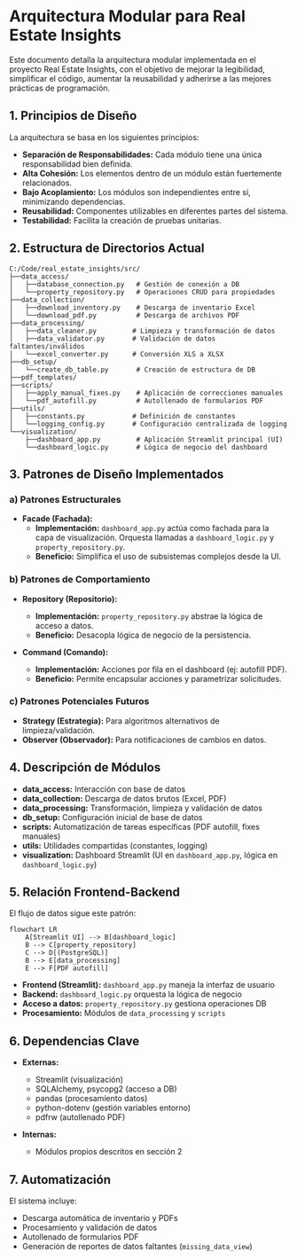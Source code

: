 # Arquitectura Modular para Real Estate Insights

Este documento detalla la arquitectura modular implementada en el proyecto Real Estate Insights, con el objetivo de mejorar la legibilidad, simplificar el código, aumentar la reusabilidad y adherirse a las mejores prácticas de programación.

## 1. Principios de Diseño

La arquitectura se basa en los siguientes principios:

*   **Separación de Responsabilidades:** Cada módulo tiene una única responsabilidad bien definida.
*   **Alta Cohesión:** Los elementos dentro de un módulo están fuertemente relacionados.
*   **Bajo Acoplamiento:** Los módulos son independientes entre sí, minimizando dependencias.
*   **Reusabilidad:** Componentes utilizables en diferentes partes del sistema.
*   **Testabilidad:** Facilita la creación de pruebas unitarias.

## 2. Estructura de Directorios Actual

```
C:/Code/real_estate_insights/src/
├──data_access/
│   ├──database_connection.py   # Gestión de conexión a DB
│   └──property_repository.py   # Operaciones CRUD para propiedades
├──data_collection/
│   ├──download_inventory.py    # Descarga de inventario Excel
│   └──download_pdf.py          # Descarga de archivos PDF
├──data_processing/
│   ├──data_cleaner.py         # Limpieza y transformación de datos
│   ├──data_validator.py       # Validación de datos faltantes/inválidos
│   └──excel_converter.py      # Conversión XLS a XLSX
├──db_setup/
│   └──create_db_table.py       # Creación de estructura de DB
├──pdf_templates/
├──scripts/
│   ├──apply_manual_fixes.py    # Aplicación de correcciones manuales
│   └──pdf_autofill.py          # Autollenado de formularios PDF
├──utils/
│   ├──constants.py            # Definición de constantes
│   └──logging_config.py       # Configuración centralizada de logging
└──visualization/
    ├──dashboard_app.py         # Aplicación Streamlit principal (UI)
    └──dashboard_logic.py       # Lógica de negocio del dashboard
```

## 3. Patrones de Diseño Implementados

### a) Patrones Estructurales

*   **Facade (Fachada):**
    *   **Implementación:** `dashboard_app.py` actúa como fachada para la capa de visualización. Orquesta llamadas a `dashboard_logic.py` y `property_repository.py`.
    *   **Beneficio:** Simplifica el uso de subsistemas complejos desde la UI.

### b) Patrones de Comportamiento

*   **Repository (Repositorio):**
    *   **Implementación:** `property_repository.py` abstrae la lógica de acceso a datos.
    *   **Beneficio:** Desacopla lógica de negocio de la persistencia.
    
*   **Command (Comando):**
    *   **Implementación:** Acciones por fila en el dashboard (ej: autofill PDF).
    *   **Beneficio:** Permite encapsular acciones y parametrizar solicitudes.

### c) Patrones Potenciales Futuros

*   **Strategy (Estrategia):** Para algoritmos alternativos de limpieza/validación.
*   **Observer (Observador):** Para notificaciones de cambios en datos.

## 4. Descripción de Módulos

*   **data_access:** Interacción con base de datos
*   **data_collection:** Descarga de datos brutos (Excel, PDF)
*   **data_processing:** Transformación, limpieza y validación de datos
*   **db_setup:** Configuración inicial de base de datos
*   **scripts:** Automatización de tareas específicas (PDF autofill, fixes manuales)
*   **utils:** Utilidades compartidas (constantes, logging)
*   **visualization:** Dashboard Streamlit (UI en `dashboard_app.py`, lógica en `dashboard_logic.py`)

## 5. Relación Frontend-Backend

El flujo de datos sigue este patrón:

```mermaid
flowchart LR
    A[Streamlit UI] --> B[dashboard_logic]
    B --> C[property_repository]
    C --> D[(PostgreSQL)]
    B --> E[data_processing]
    E --> F[PDF autofill]
```

*   **Frontend (Streamlit):** `dashboard_app.py` maneja la interfaz de usuario
*   **Backend:** `dashboard_logic.py` orquesta la lógica de negocio
*   **Acceso a datos:** `property_repository.py` gestiona operaciones DB
*   **Procesamiento:** Módulos de `data_processing` y `scripts`

## 6. Dependencias Clave

*   **Externas:** 
    - Streamlit (visualización)
    - SQLAlchemy, psycopg2 (acceso a DB)
    - pandas (procesamiento datos)
    - python-dotenv (gestión variables entorno)
    - pdfrw (autollenado PDF)
    
*   **Internas:**
    - Módulos propios descritos en sección 2

## 7. Automatización

El sistema incluye:

*   Descarga automática de inventario y PDFs
*   Procesamiento y validación de datos
*   Autollenado de formularios PDF
*   Generación de reportes de datos faltantes (`missing_data_view`)
